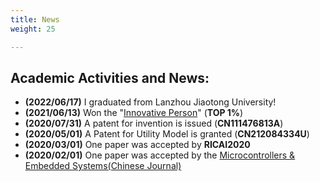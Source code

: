 ```yaml
---
title: News
weight: 25

---
```


## Academic Activities and News:
- **(2022/06/17)** I graduated from Lanzhou Jiaotong University!
- **(2021/06/13)** Won the "<a href="https://tuanwei.lzjtu.edu.cn/info/1043/2997.htm">Innovative Person</a>" (**TOP 1%**)
- **(2020/07/31)** A patent for invention is issued (**CN111476813A**)
- **(2020/05/01)** A Patent for Utility Model is granted (**CN212084334U**)
- **(2020/03/01)** One paper was accepted by **RICAI2020**
- **(2020/02/01)** One paper was accepted by the <a href="https://navi.cnki.net/knavi/journals/DPJY/detail">Microcontrollers & Embedded Systems(Chinese Journal) </a>


